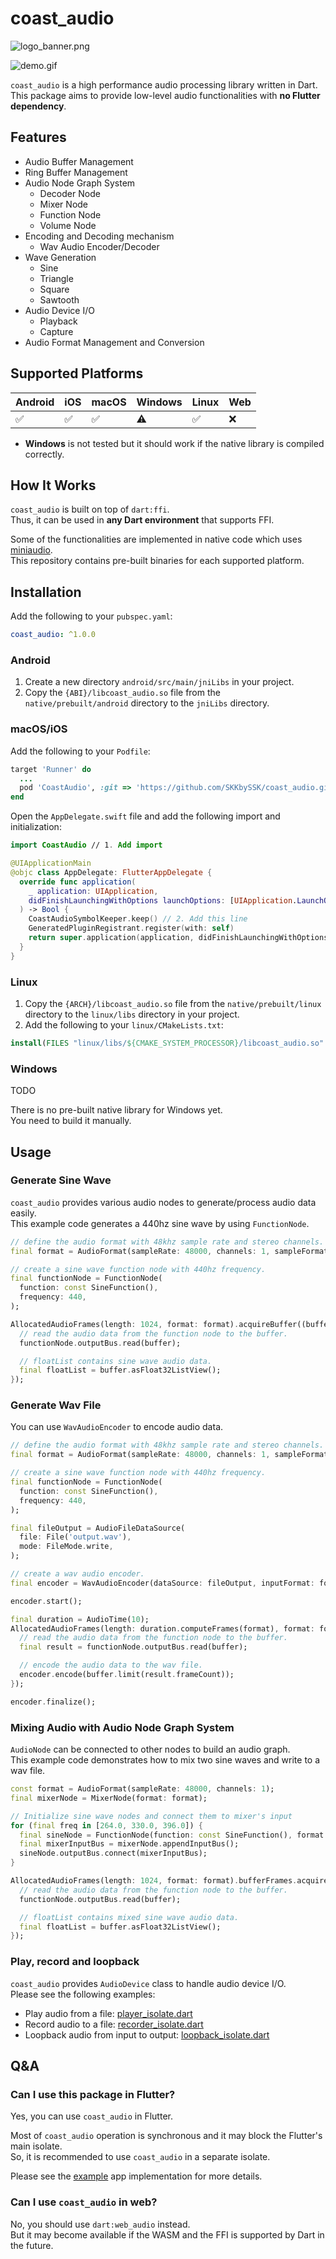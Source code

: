 # coast_audio

![logo_banner.png](resources/logo_banner.png)

![demo.gif](resources/demo.gif)

`coast_audio` is a high performance audio processing library written in Dart.\
This package aims to provide low-level audio functionalities with **no Flutter dependency**.

## Features

- Audio Buffer Management
- Ring Buffer Management
- Audio Node Graph System
  - Decoder Node
  - Mixer Node
  - Function Node
  - Volume Node
- Encoding and Decoding mechanism
  - Wav Audio Encoder/Decoder
- Wave Generation
  - Sine
  - Triangle
  - Square
  - Sawtooth
- Audio Device I/O
  - Playback
  - Capture
- Audio Format Management and Conversion

## Supported Platforms

| Android | iOS | macOS | Windows | Linux | Web |
| ------- | --- | ----- | ------- | ----- | --- |
| ✅      | ✅  | ✅    | ⚠️      | ✅    | ❌  |

- **Windows** is not tested but it should work if the native library is compiled correctly.

## How It Works

`coast_audio` is built on top of `dart:ffi`.\
Thus, it can be used in **any Dart environment** that supports FFI.

Some of the functionalities are implemented in native code which uses [miniaudio](https://miniaud.io).\
This repository contains pre-built binaries for each supported platform.

## Installation

Add the following to your `pubspec.yaml`:

```yaml
coast_audio: ^1.0.0
```

### Android

1. Create a new directory `android/src/main/jniLibs` in your project.
2. Copy the `{ABI}/libcoast_audio.so` file from the `native/prebuilt/android` directory to the `jniLibs` directory.

### macOS/iOS

Add the following to your `Podfile`:

```ruby
target 'Runner' do
  ...
  pod 'CoastAudio', :git => 'https://github.com/SKKbySSK/coast_audio.git', :tag => '1.0.0':
end
```

Open the `AppDelegate.swift` file and add the following import and initialization:

```swift
import CoastAudio // 1. Add import

@UIApplicationMain
@objc class AppDelegate: FlutterAppDelegate {
  override func application(
    _ application: UIApplication,
    didFinishLaunchingWithOptions launchOptions: [UIApplication.LaunchOptionsKey: Any]?
  ) -> Bool {
    CoastAudioSymbolKeeper.keep() // 2. Add this line
    GeneratedPluginRegistrant.register(with: self)
    return super.application(application, didFinishLaunchingWithOptions: launchOptions)
  }
}

```

### Linux

1. Copy the `{ARCH}/libcoast_audio.so` file from the `native/prebuilt/linux` directory to the `linux/libs` directory in your project.
2. Add the following to your `linux/CMakeLists.txt`:

```cmake
install(FILES "linux/libs/${CMAKE_SYSTEM_PROCESSOR}/libcoast_audio.so" DESTINATION "${INSTALL_BUNDLE_LIB_DIR}" COMPONENT Runtime)
```

### Windows

TODO

There is no pre-built native library for Windows yet.\
You need to build it manually.

## Usage

### Generate Sine Wave

`coast_audio` provides various audio nodes to generate/process audio data easily.\
This example code generates a 440hz sine wave by using `FunctionNode`.

```dart
// define the audio format with 48khz sample rate and stereo channels.
final format = AudioFormat(sampleRate: 48000, channels: 1, sampleFormat: SampleFormat.int16);

// create a sine wave function node with 440hz frequency.
final functionNode = FunctionNode(
  function: const SineFunction(),
  frequency: 440,
);

AllocatedAudioFrames(length: 1024, format: format).acquireBuffer((buffer) {
  // read the audio data from the function node to the buffer.
  functionNode.outputBus.read(buffer);

  // floatList contains sine wave audio data.
  final floatList = buffer.asFloat32ListView();
});
```

### Generate Wav File

You can use `WavAudioEncoder` to encode audio data.

```dart
// define the audio format with 48khz sample rate and stereo channels.
final format = AudioFormat(sampleRate: 48000, channels: 1, sampleFormat: SampleFormat.int16);

// create a sine wave function node with 440hz frequency.
final functionNode = FunctionNode(
  function: const SineFunction(),
  frequency: 440,
);

final fileOutput = AudioFileDataSource(
  file: File('output.wav'),
  mode: FileMode.write,
);

// create a wav audio encoder.
final encoder = WavAudioEncoder(dataSource: fileOutput, inputFormat: format);

encoder.start();

final duration = AudioTime(10);
AllocatedAudioFrames(length: duration.computeFrames(format), format: format).acquireBuffer((buffer) {
  // read the audio data from the function node to the buffer.
  final result = functionNode.outputBus.read(buffer);

  // encode the audio data to the wav file.
  encoder.encode(buffer.limit(result.frameCount));
});

encoder.finalize();
```

### Mixing Audio with Audio Node Graph System

`AudioNode` can be connected to other nodes to build an audio graph.\
This example code demonstrates how to mix two sine waves and write to a wav file.

```dart
const format = AudioFormat(sampleRate: 48000, channels: 1);
final mixerNode = MixerNode(format: format);

// Initialize sine wave nodes and connect them to mixer's input
for (final freq in [264.0, 330.0, 396.0]) {
  final sineNode = FunctionNode(function: const SineFunction(), format: format, frequency: freq);
  final mixerInputBus = mixerNode.appendInputBus();
  sineNode.outputBus.connect(mixerInputBus);
}

AllocatedAudioFrames(length: 1024, format: format).bufferFrames.acquireBuffer((buffer) {
  // read the audio data from the function node to the buffer.
  functionNode.outputBus.read(buffer);

  // floatList contains mixed sine wave audio data.
  final floatList = buffer.asFloat32ListView();
});
```

### Play, record and loopback

`coast_audio` provides `AudioDevice` class to handle audio device I/O.\
Please see the following examples:

- Play audio from a file: [player_isolate.dart](example/lib/isolates/player_isolate.dart)
- Record audio to a file: [recorder_isolate.dart](example/lib/isolates/recorder_isolate.dart)
- Loopback audio from input to output: [loopback_isolate.dart](example/lib/isolates/loopback_isolate.dart)

## Q&A

### Can I use this package in Flutter?

Yes, you can use `coast_audio` in Flutter.

Most of `coast_audio` operation is synchronous and it may block the Flutter's main isolate.\
So, it is recommended to use `coast_audio` in a separate isolate.

Please see the [example](example) app implementation for more details.

### Can I use `coast_audio` in web?

No, you should use `dart:web_audio` instead.\
But it may become available if the WASM and the FFI is supported by Dart in the future.
